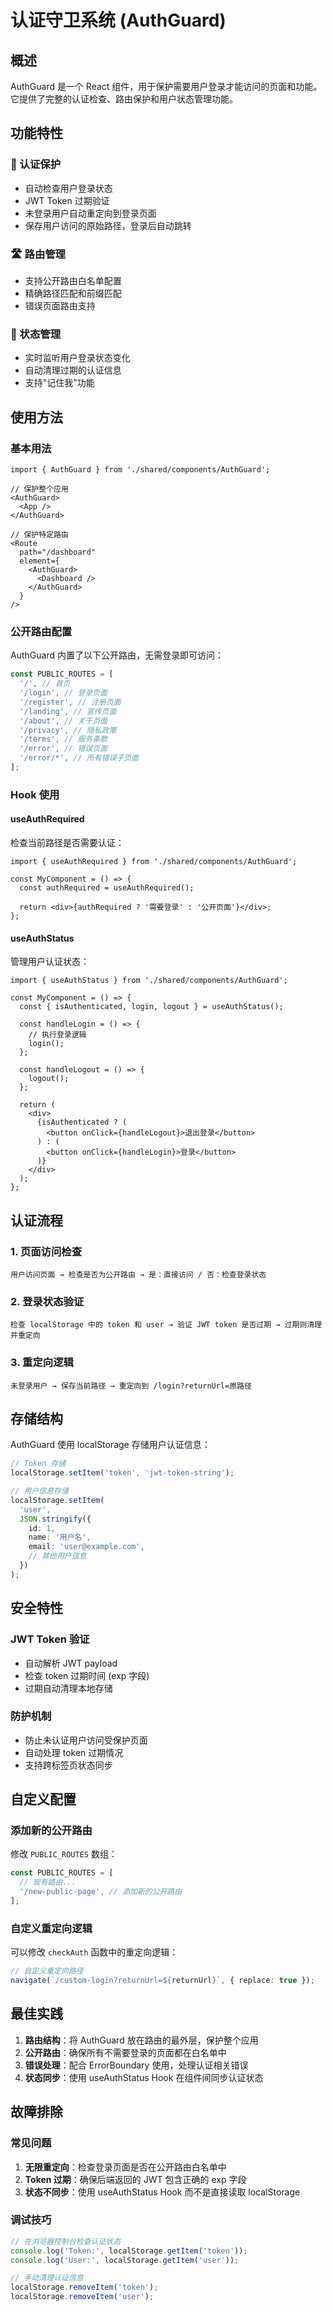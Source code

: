# 认证守卫系统 (AuthGuard)

## 概述

AuthGuard 是一个 React 组件，用于保护需要用户登录才能访问的页面和功能。它提供了完整的认证检查、路由保护和用户状态管理功能。

## 功能特性

### 🔐 认证保护

- 自动检查用户登录状态
- JWT Token 过期验证
- 未登录用户自动重定向到登录页面
- 保存用户访问的原始路径，登录后自动跳转

### 🛣️ 路由管理

- 支持公开路由白名单配置
- 精确路径匹配和前缀匹配
- 错误页面路由支持

### 🔄 状态管理

- 实时监听用户登录状态变化
- 自动清理过期的认证信息
- 支持"记住我"功能

## 使用方法

### 基本用法

```tsx
import { AuthGuard } from './shared/components/AuthGuard';

// 保护整个应用
<AuthGuard>
  <App />
</AuthGuard>

// 保护特定路由
<Route
  path="/dashboard"
  element={
    <AuthGuard>
      <Dashboard />
    </AuthGuard>
  }
/>
```

### 公开路由配置

AuthGuard 内置了以下公开路由，无需登录即可访问：

```typescript
const PUBLIC_ROUTES = [
  '/', // 首页
  '/login', // 登录页面
  '/register', // 注册页面
  '/landing', // 宣传页面
  '/about', // 关于页面
  '/privacy', // 隐私政策
  '/terms', // 服务条款
  '/error', // 错误页面
  '/error/*', // 所有错误子页面
];
```

### Hook 使用

#### useAuthRequired

检查当前路径是否需要认证：

```tsx
import { useAuthRequired } from './shared/components/AuthGuard';

const MyComponent = () => {
  const authRequired = useAuthRequired();

  return <div>{authRequired ? '需要登录' : '公开页面'}</div>;
};
```

#### useAuthStatus

管理用户认证状态：

```tsx
import { useAuthStatus } from './shared/components/AuthGuard';

const MyComponent = () => {
  const { isAuthenticated, login, logout } = useAuthStatus();

  const handleLogin = () => {
    // 执行登录逻辑
    login();
  };

  const handleLogout = () => {
    logout();
  };

  return (
    <div>
      {isAuthenticated ? (
        <button onClick={handleLogout}>退出登录</button>
      ) : (
        <button onClick={handleLogin}>登录</button>
      )}
    </div>
  );
};
```

## 认证流程

### 1. 页面访问检查

```
用户访问页面 → 检查是否为公开路由 → 是：直接访问 / 否：检查登录状态
```

### 2. 登录状态验证

```
检查 localStorage 中的 token 和 user → 验证 JWT token 是否过期 → 过期则清理并重定向
```

### 3. 重定向逻辑

```
未登录用户 → 保存当前路径 → 重定向到 /login?returnUrl=原路径
```

## 存储结构

AuthGuard 使用 localStorage 存储用户认证信息：

```typescript
// Token 存储
localStorage.setItem('token', 'jwt-token-string');

// 用户信息存储
localStorage.setItem(
  'user',
  JSON.stringify({
    id: 1,
    name: '用户名',
    email: 'user@example.com',
    // 其他用户信息
  })
);
```

## 安全特性

### JWT Token 验证

- 自动解析 JWT payload
- 检查 token 过期时间 (exp 字段)
- 过期自动清理本地存储

### 防护机制

- 防止未认证用户访问受保护页面
- 自动处理 token 过期情况
- 支持跨标签页状态同步

## 自定义配置

### 添加新的公开路由

修改 `PUBLIC_ROUTES` 数组：

```typescript
const PUBLIC_ROUTES = [
  // 现有路由...
  '/new-public-page', // 添加新的公开路由
];
```

### 自定义重定向逻辑

可以修改 `checkAuth` 函数中的重定向逻辑：

```typescript
// 自定义重定向路径
navigate(`/custom-login?returnUrl=${returnUrl}`, { replace: true });
```

## 最佳实践

1. **路由结构**：将 AuthGuard 放在路由的最外层，保护整个应用
2. **公开路由**：确保所有不需要登录的页面都在白名单中
3. **错误处理**：配合 ErrorBoundary 使用，处理认证相关错误
4. **状态同步**：使用 useAuthStatus Hook 在组件间同步认证状态

## 故障排除

### 常见问题

1. **无限重定向**：检查登录页面是否在公开路由白名单中
2. **Token 过期**：确保后端返回的 JWT 包含正确的 exp 字段
3. **状态不同步**：使用 useAuthStatus Hook 而不是直接读取 localStorage

### 调试技巧

```typescript
// 在浏览器控制台检查认证状态
console.log('Token:', localStorage.getItem('token'));
console.log('User:', localStorage.getItem('user'));

// 手动清理认证信息
localStorage.removeItem('token');
localStorage.removeItem('user');
```
